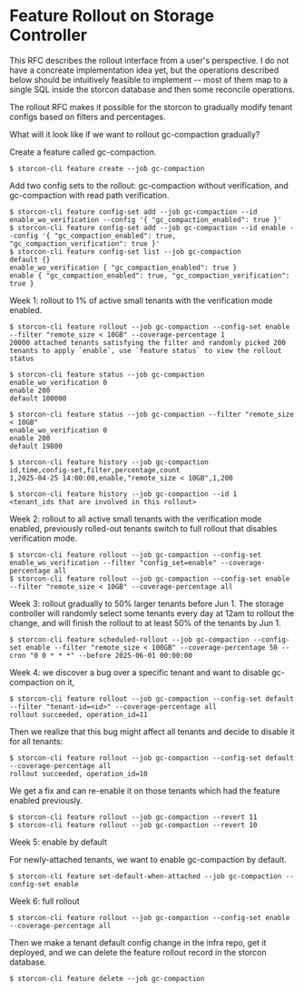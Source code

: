 # Feature Rollout on Storage Controller

This RFC describes the rollout interface from a user's perspective. I do not have a concreate implementation idea
yet, but the operations described below should be intuitively feasible to implement -- most of them map to a single
SQL inside the storcon database and then some reconcile operations.

The rollout RFC makes it possible for the storcon to gradually modify tenant configs based on filters and percentages.

What will it look like if we want to rollout gc-compaction gradually?

Create a feature called gc-compaction.

```
$ storcon-cli feature create --job gc-compaction
```

Add two config sets to the rollout: gc-compaction without verification, and gc-compaction with read path verification.

```
$ storcon-cli feature config-set add --job gc-compaction --id enable_wo_verification --config '{ "gc_compaction_enabled": true }'
$ storcon-cli feature config-set add --job gc-compaction --id enable --config '{ "gc_compaction_enabled": true, "gc_compaction_verification": true }'
$ storcon-cli feature config-set list --job gc-compaction
default {}
enable_wo_verification { "gc_compaction_enabled": true }
enable { "gc_compaction_enabled": true, "gc_compaction_verification": true }
```

Week 1: rollout to 1% of active small tenants with the verification mode enabled.

```
$ storcon-cli feature rollout --job gc-compaction --config-set enable --filter "remote_size < 10GB" --coverage-percentage 1
20000 attached tenants satisfying the filter and randomly picked 200 tenants to apply `enable`, use `feature status` to view the rollout status
```

```
$ storcon-cli feature status --job gc-compaction
enable_wo_verification 0
enable 200
default 100000

$ storcon-cli feature status --job gc-compaction --filter "remote_size < 10GB"
enable_wo_verification 0
enable 200
default 19800

$ storcon-cli feature history --job gc-compaction
id,time,config-set,filter,percentage,count
1,2025-04-25 14:00:00,enable,"remote_size < 10GB",1,200

$ storcon-cli feature history --job gc-compaction --id 1
<tenant_ids that are involved in this rollout>
```

Week 2: rollout to all active small tenants with the verification mode enabled, previously rolled-out tenants switch to full rollout that disables verification mode.

```
$ storcon-cli feature rollout --job gc-compaction --config-set enable_wo_verification --filter "config_set=enable" --coverage-percentage all
$ storcon-cli feature rollout --job gc-compaction --config-set enable --filter "remote_size < 10GB" --coverage-percentage all
```

Week 3: rollout gradually to 50% larger tenants before Jun 1. The storage controller will randomly select some tenants every day at 12am to rollout the change, and will finish the rollout to at least 50% of the tenants by Jun 1.

```
$ storcon-cli feature scheduled-rollout --job gc-compaction --config-set enable --filter "remote_size < 100GB" --coverage-percentage 50 --cron "0 0 * * *" --before 2025-06-01 00:00:00
```

Week 4: we discover a bug over a specific tenant and want to disable gc-compaction on it,

```
$ storcon-cli feature rollout --job gc-compaction --config-set default --filter "tenant-id=<id>" --coverage-percentage all
rollout succeeded, operation_id=11
```

Then we realize that this bug might affect all tenants and decide to disable it for all tenants:

```
$ storcon-cli feature rollout --job gc-compaction --config-set default --coverage-percentage all
rollout succeeded, operation_id=10
```

We get a fix and can re-enable it on those tenants which had the feature enabled previously.

```
$ storcon-cli feature rollout --job gc-compaction --revert 11
$ storcon-cli feature rollout --job gc-compaction --revert 10
```

Week 5: enable by default

For newly-attached tenants, we want to enable gc-compaction by default.

```
$ storcon-cli feature set-default-when-attached --job gc-compaction --config-set enable
```

Week 6: full rollout

```
$ storcon-cli feature rollout --job gc-compaction --config-set enable --coverage-percentage all
```

Then we make a tenant default config change in the infra repo, get it deployed, and we can delete the feature rollout record in the storcon database.

```
$ storcon-cli feature delete --job gc-compaction
```
